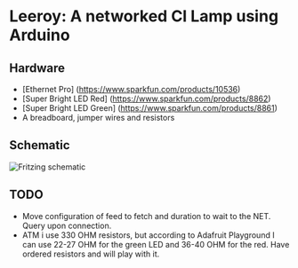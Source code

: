 Leeroy: A networked CI Lamp using Arduino
=========================================

Hardware
--------
 - [Ethernet Pro] (https://www.sparkfun.com/products/10536)
 - [Super Bright LED Red] (https://www.sparkfun.com/products/8862)
 - [Super Bright LED Green] (https://www.sparkfun.com/products/8861)
 - A breadboard, jumper wires and resistors

Schematic
---------
![Fritzing schematic](https://raw.github.com/bjartek/leeroy/master/Leeroy_bb.png)

TODO
-----
 - Move configuration of feed to fetch and duration to wait to the NET.  Query upon connection.
 - ATM i use 330 OHM resistors, but according to Adafruit Playground I can use 22-27 OHM for the green LED and 36-40 OHM for the red. Have ordered resistors and will play with it. 


